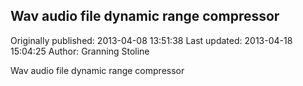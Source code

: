 ## Wav audio file dynamic range compressor 
Originally published: 2013-04-08 13:51:38 
Last updated: 2013-04-18 15:04:25 
Author: Granning Stoline 
 
Wav audio file dynamic range compressor